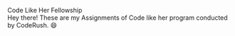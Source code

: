 Code Like Her Fellowship <br>
Hey there! These are my Assignments of Code like her program conducted by CodeRush. 😄
